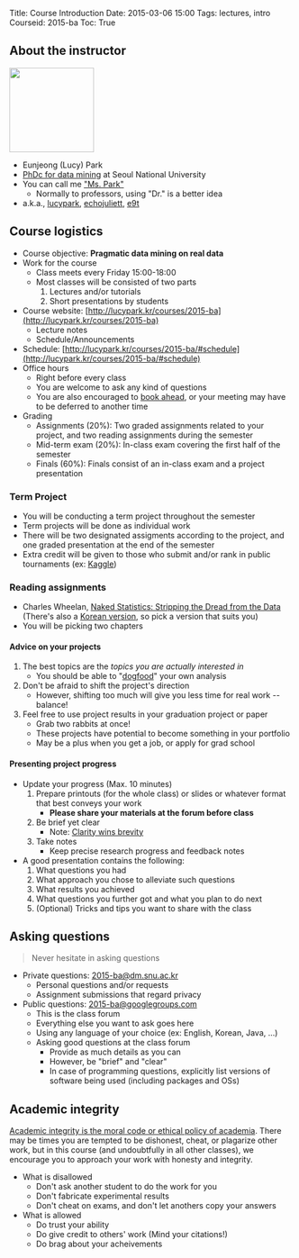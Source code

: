 Title: Course Introduction
Date: 2015-03-06 15:00
Tags: lectures, intro
Courseid: 2015-ba
Toc: True

## About the instructor

<img src="{filename}/images/me.jpg" width="150px" class="pull-right">

- Eunjeong (Lucy) Park
- [PhDc for data mining](http://dm.snu.ac.kr/~epark) at Seoul National University
- You can call me ["Ms. Park"](http://www.phdcomics.com/comics/archive.php?comicid=1153)
    - Normally to professors, using "Dr." is a better idea
- a.k.a., [lucypark](http://lucypark.kr), [echojuliett](http://twitter.com/echojuliett), [e9t](http://github.com/e9t)

## Course logistics

- Course objective: **Pragmatic data mining on real data**
- Work for the course
    - Class meets every Friday 15:00-18:00
    - Most classes will be consisted of two parts
        1. Lectures and/or tutorials
        1. Short presentations by students
- Course website: [http://lucypark.kr/courses/2015-ba](http://lucypark.kr/courses/2015-ba)
    - Lecture notes
    - Schedule/Announcements
- Schedule: [http://lucypark.kr/courses/2015-ba/#schedule](http://lucypark.kr/courses/2015-ba/#schedule)
- Office hours
    - Right before every class
    - You are welcome to ask any kind of questions
    - You are also encouraged to [book ahead](mailto:2015-ba@dm.snu.ac.kr), or your meeting may have to be deferred to another time
- Grading
    - Assignments (20%): Two graded assignments related to your project, and two reading assignments during the semester
    - Mid-term exam (20%): In-class exam covering the first half of the semester
    - Finals (60%): Finals consist of an in-class exam and a project presentation

### Term Project

- You will be conducting a term project throughout the semester
- Term projects will be done as individual work
- There will be two designated assigments according to the project, and one graded presentation at the end of the semester
- Extra credit will be given to those who submit and/or rank in public tournaments (ex: [Kaggle](http://kaggle.com))

### Reading assignments

- Charles Wheelan, [Naked Statistics: Stripping the Dread from the Data](http://www.amazon.com/gp/product/039334777X) (There's also a [Korean version](http://www.yes24.com/24/goods/11257680), so pick a version that suits you)
- You will be picking two chapters

#### Advice on your projects

1. The best topics are the *topics you are actually interested in*
    - You should be able to "[dogfood](http://en.wikipedia.org/wiki/Eating_your_own_dog_food)" your own analysis
1. Don't be afraid to shift the project's direction
    - However, shifting too much will give you less time for real work -- balance!
1. Feel free to use project results in your graduation project or paper
    - Grab two rabbits at once!
    - These projects have potential to become something in your portfolio
    - May be a plus when you get a job, or apply for grad school

#### Presenting project progress

- Update your progress (Max. 10 minutes)
    1. Prepare printouts (for the whole class) or slides or whatever format that best conveys your work
        - **Please share your materials at the forum before class**
    1. Be brief yet clear
        - Note: [Clarity wins brevity](http://echojuliett.tumblr.com/post/32108001510/clarity-brevity)
    1. Take notes
        - Keep precise research progress and feedback notes
- A good presentation contains the following:
    1. What questions you had
    1. What approach you chose to alleviate such questions
    1. What results you achieved
    1. What questions you further got and what you plan to do next
    1. (Optional) Tricks and tips you want to share with the class

## Asking questions

> Never hesitate in asking questions

- Private questions: [2015-ba@dm.snu.ac.kr](mailto:2015-ba@dm.snu.ac.kr)
    - Personal questions and/or requests
    - Assignment submissions that regard privacy
- Public questions: [2015-ba@googlegroups.com](mailto:2015-ba@googlegroups.com)
    - This is the class forum
    - Everything else you want to ask goes here
    - Using any language of your choice (ex: English, Korean, Java, ...)
    - Asking good questions at the class forum
        - Provide as much details as you can
        - However, be "brief" and "clear"
        - In case of programming questions, explicitly list versions of software being used (including packages and OSs)

## Academic integrity

[Academic integrity is the moral code or ethical policy of academia](http://en.wikipedia.org/wiki/Academic_integrity).
There may be times you are tempted to be dishonest, cheat, or plagarize other work,
but in this course (and undoubtfully in all other classes),
we encourage you to approach your work with honesty and integrity.

- What is disallowed
    - Don't ask another student to do the work for you
    - Don't fabricate experimental results
    - Don't cheat on exams, and don't let anothers copy your answers
- What is allowed
    - Do trust your ability
    - Do give credit to others' work (Mind your citations!)
    - Do brag about your acheivements

<!--
### Plagarism

- It is *critically important* that you give proper credit to people/sources when you use their words or ideas.

> Some sources on plagarism
> - [Student Handbook on Referencing](http://www.jhsph.edu/academics/degree-programs/master-of-public-health/current-students/JHSPH-ReferencingHandbook.pdf), Johns Hopkins U, 2010.

### Honor code for BA 2015

*My answers to homework, quizzes and exams will be my own work (except for assignments that explicitly permit collaboration). I will not make solutions to homework, quizzes or exams available to anyone else. This includes both solutions written by me, as well as any official solutions provided by the course staff. I will not engage in any other activities that will dishonestly improve my results or dishonestly improve/hurt the results of others.*

## Tips

1. Writing a good CV
    - http://tex.stackexchange.com/questions/80/latex-template-for-resume-curriculum-vitae
1. Writing a good self-introduction
    - Use positive words.
    - Divide an conquer!
        - Step 1. Focus only on the contents! (Using a basic text editor or plain paper might be a good idea)
        - Step 2. Do the formatting. Formatting matters. (ex: fonts, layouts, tenses, etc.)
1. Performing data analysis
    - https://twitter.com/echojuliett/status/491256372726480896
    m Traditional battles in CS and DM https://twitter.com/echojuliett/status/491564823096737794
1. How to find good resources (cf. What is "good"?)
    - If it's a book, author & publisher
    - If it's an academic paper, author & publisher & year of publish
    - If it's a Web document, author & date of publish, popularity among your friends
1. Using great tools: The key to research is search, using great tools.
    - Stackoverflow
    - Google Scholar
    - Markdown, pandoc
    - Coursera, Quora, Kaggle
    - Facebook Groups
-->
